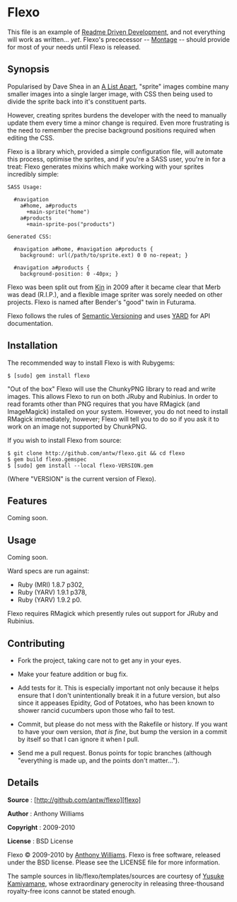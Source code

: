 Flexo
=====

This file is an example of [Readme Driven Development][rdd], and not
everything will work as written... _yet_. Flexo's prececessor --
[Montage][montage] -- should provide for most of your needs until Flexo
is released.

Synopsis
--------

Popularised by Dave Shea in an [A List Apart][ala], "sprite" images
combine many smaller images into a single larger image, with CSS then
being used to divide the sprite back into it's constituent parts.

However, creating sprites burdens the developer with the need to
manually update them every time a minor change is required. Even more
frustrating is the need to remember the precise background positions
required when editing the CSS.

Flexo is a library which, provided a simple configuration file, will
automate this process, optimise the sprites, and if you're a SASS
user, you're in for a treat: Flexo generates mixins which make working
with your sprites incredibly simple:

    SASS Usage:

      #navigation
        a#home, a#products
          +main-sprite("home")
        a#products
          +main-sprite-pos("products")

    Generated CSS:

      #navigation a#home, #navigation a#products {
        background: url(/path/to/sprite.ext) 0 0 no-repeat; }

      #navigation a#products {
        background-position: 0 -40px; }

Flexo was been split out from [Kin][kin] in 2009
after it became clear that Merb was dead (R.I.P.), and a flexible image
spriter was sorely needed on other projects. Flexo is named after
Bender's "good" twin in Futurama.

Flexo follows the rules of [Semantic Versioning][semver] and uses
[YARD][yard] for API documentation.

Installation
------------

The recommended way to install Flexo is with Rubygems:

    $ [sudo] gem install flexo

"Out of the box" Flexo will use the ChunkyPNG library to read and write
images. This allows Flexo to run on both JRuby and Rubinius. In order
to read foramts other than PNG requires that you have RMagick (and
ImageMagick) installed on your system. However, you do not need to
install RMagick immediately, however; Flexo will tell you to do so if
you ask it to work on an image not supported by ChunkPNG.

If you wish to install Flexo from source:

    $ git clone http://github.com/antw/flexo.git && cd flexo
    $ gem build flexo.gemspec
    $ [sudo] gem install --local flexo-VERSION.gem

(Where "VERSION" is the current version of Flexo).

Features
--------

Coming soon.

Usage
-----

Coming soon.

Ward specs are run against:

* Ruby (MRI) 1.8.7 p302,
* Ruby (YARV) 1.9.1 p378,
* Ruby (YARV) 1.9.2 p0.

Flexo requires RMagick which presently rules out support for JRuby and
Rubinius.

Contributing
------------

* Fork the project, taking care not to get any in your eyes.

* Make your feature addition or bug fix.

* Add tests for it. This is especially important not only because it
  helps ensure that I don't unintentionally break it in a future
  version, but also since it appeases Epidity, God of Potatoes, who has
  been known to shower rancid cucumbers upon those who fail to test.

* Commit, but please do not mess with the Rakefile or history. If you
  want to have your own version, _that is fine_, but bump the version in
  a commit by itself so that I can ignore it when I pull.

* Send me a pull request. Bonus points for topic branches (although
  "everything is made up, and the points don't matter...").

Details
-------

**Source**
:  [http://github.com/antw/flexo][flexo]

**Author**
:  Anthony Williams

**Copyright**
:  2009-2010

**License**
:  BSD License

Flexo &copy; 2009-2010 by [Anthony Williams](mailto:hi@antw.me).
Flexo is free software, released under the BSD license. Please see the
LICENSE file for more information.

The sample sources in lib/flexo/templates/sources are courtesy of
[Yusuke Kamiyamane][yusuke], whose extraordinary
generocity in releasing three-thousand royalty-free icons cannot be
stated enough.

[rdd]:       http://tom.preston-werner.com/2010/08/23/readme-driven-development.html
[montage]:   http://github.com/antw/montage
[flexo]:     http://github.com/antw/flexo
[ala]:       http://www.alistapart.com/articles/sprites
[kin]:       http://github.com/antw/kin
[semver]:    http://semver.org/
[yard]:      http://yardoc.org/
[yusuke]:    http://p.yusukekamiyamane.com
